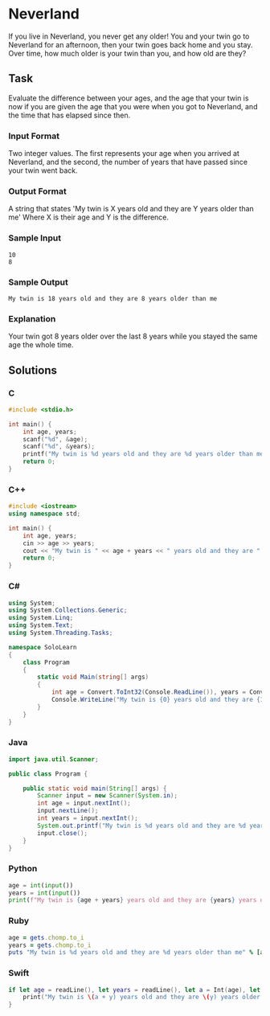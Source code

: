 # Neverland
If you live in Neverland, you never get any older! You and your twin go to Neverland for an afternoon, then your twin goes back home and you stay. Over time, how much older is your twin than you, and how old are they?
## Task
Evaluate the difference between your ages, and the age that your twin is now if you are given the age that you were when you got to Neverland, and the time that has elapsed since then.
### Input Format
Two integer values. The first represents your age when you arrived at Neverland, and the second, the number of years that have passed since your twin went back.
### Output Format
A string that states 'My twin is X years old and they are Y years older than me' Where X is their age and Y is the difference.
### Sample Input
```
10
8
```
### Sample Output
```
My twin is 18 years old and they are 8 years older than me
```
### Explanation
Your twin got 8 years older over the last 8 years while you stayed the same age the whole time.
## Solutions
### C
```c
#include <stdio.h>

int main() {
    int age, years;
    scanf("%d", &age);
    scanf("%d", &years);
    printf("My twin is %d years old and they are %d years older than me", age + years, years);
    return 0;
} 
```
### C++
```cpp
#include <iostream>
using namespace std;

int main() {
    int age, years;
    cin >> age >> years;
    cout << "My twin is " << age + years << " years old and they are " << years << " years older than me";
    return 0;
} 
```
### C#
```cs
using System;
using System.Collections.Generic;
using System.Linq;
using System.Text;
using System.Threading.Tasks;

namespace SoloLearn
{
    class Program
    {
        static void Main(string[] args)
        {
            int age = Convert.ToInt32(Console.ReadLine()), years = Convert.ToInt32(Console.ReadLine());
            Console.WriteLine("My twin is {0} years old and they are {1} years older than me", age + years, years);
        }
    }
} 
```
### Java
```java
import java.util.Scanner;

public class Program {

    public static void main(String[] args) {
        Scanner input = new Scanner(System.in);
        int age = input.nextInt();
        input.nextLine();
        int years = input.nextInt();
        System.out.printf("My twin is %d years old and they are %d years older than me", age + years, years);
        input.close();
    }
} 
```
### Python
```python
age = int(input())
years = int(input())
print(f"My twin is {age + years} years old and they are {years} years older than me")
```
### Ruby
```ruby
age = gets.chomp.to_i
years = gets.chomp.to_i
puts "My twin is %d years old and they are %d years older than me" % [age + years, years]
```
### Swift
```swift
if let age = readLine(), let years = readLine(), let a = Int(age), let y = Int(years) {
    print("My twin is \(a + y) years old and they are \(y) years older than me")
}
```